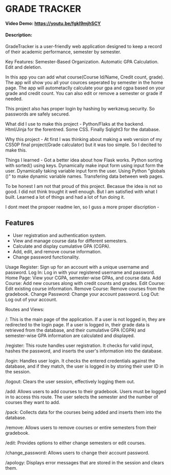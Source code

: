# GRADE TRACKER
#### Video Demo:  https://youtu.be/fgkI9mjhSCY
#### Description:

GradeTracker is a user-friendly web application designed to keep a record of their academic performance, semester by semester.

Key Features:
Semester-Based Organization.
Automatic GPA Calculation.
Edit and deletion.

In this app you can add what course(Course Id/Name, Credit count, grade). The app will show you all your cources seperated by semester in the home page. The app will autometaclly calculate your gpa and cgpa based on your grade and credit count. You can also edit or remove a semester or grade if needed.

This project also has proper login by hashing by werkzeug.security. So passwords are safely secured.

What did I use to make this project -
Python/Flaks at the backend.
Html/Jinja for the forentned.
Some CSS.
Finally Sqlight3 for the database.

Why this project -
At first I was thinking about making a web version of my CS50P final project(Grade calculator) but it was too simple. So I decited to make this.

Things I learned -
Got a better idea about how Flask works.
Python sorting with sorted() using keys.
Dynamically make input form using input form the user.
Dynamically taking variable input form the user.
Using Python "globals ()" to make dynamic variable names.
Transfering data between web pages.

To be honest I am not that proud of this project. Becasue the idea is not so good. I did not think trought it well enough. But I am satisfied with what I built. Learned a lot of things and had a lot of fun doing it.

I dont meet the propoer readme len, so I guss a more proper discription -

## Features

- User registration and authentication system.
- View and manage course data for different semesters.
- Calculate and display cumulative GPA (CGPA).
- Add, edit, and remove course information.
- Change password functionality.

Usage
Register: Sign up for an account with a unique username and password.
Log In: Log in with your registered username and password.
Home Page: View your CGPA, semester-wise GPAs, and course data.
Add Course: Add new courses along with credit counts and grades.
Edit Course: Edit existing course information.
Remove Course: Remove courses from the gradebook.
Change Password: Change your account password.
Log Out: Log out of your account.

Routes and Views:

/: This is the main page of the application. If a user is not logged in, they are redirected to the login page. If a user is logged in, their grade data is retrieved from the database, and their cumulative GPA (CGPA) and semester-wise GPA information are calculated and displayed.

/register: This route handles user registration. It checks for valid input, hashes the password, and inserts the user's information into the database.

/login: Handles user login. It checks the entered credentials against the database, and if they match, the user is logged in by storing their user ID in the session.

/logout: Clears the user session, effectively logging them out.

/add: Allows users to add courses to their gradebook. Users must be logged in to access this route. The user selects the semester and the number of courses they want to add.

/pack: Collects data for the courses being added and inserts them into the database.

/remove: Allows users to remove courses or entire semesters from their gradebook.

/edit: Provides options to either change semesters or edit courses.

/change_password: Allows users to change their account password.

/apology: Displays error messages that are stored in the session and clears them.

